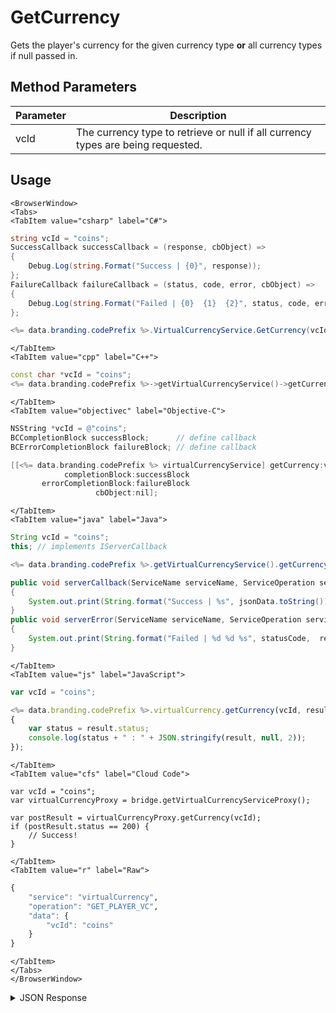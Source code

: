 # GetCurrency

Gets the player's currency for the given currency type **or** all currency types if null passed in.

<PartialServop service_name="virtualCurrency" operation_name="GET_PLAYER_VC" />

## Method Parameters
Parameter | Description
--------- | -----------
vcId | The currency type to retrieve or null if all currency types are being requested. 

## Usage

```mdx-code-block
<BrowserWindow>
<Tabs>
<TabItem value="csharp" label="C#">
```

```csharp
string vcId = "coins";
SuccessCallback successCallback = (response, cbObject) =>
{
    Debug.Log(string.Format("Success | {0}", response));
};
FailureCallback failureCallback = (status, code, error, cbObject) =>
{
    Debug.Log(string.Format("Failed | {0}  {1}  {2}", status, code, error));
};

<%= data.branding.codePrefix %>.VirtualCurrencyService.GetCurrency(vcId, successCallback, failureCallback);
```

```mdx-code-block
</TabItem>
<TabItem value="cpp" label="C++">
```

```cpp
const char *vcId = "coins";
<%= data.branding.codePrefix %>->getVirtualCurrencyService()->getCurrency(vcId, this);
```

```mdx-code-block
</TabItem>
<TabItem value="objectivec" label="Objective-C">
```

```objectivec
NSString *vcId = @"coins";
BCCompletionBlock successBlock;      // define callback
BCErrorCompletionBlock failureBlock; // define callback

[[<%= data.branding.codePrefix %> virtualCurrencyService] getCurrency:vcId
            completionBlock:successBlock
       errorCompletionBlock:failureBlock
                   cbObject:nil];
```

```mdx-code-block
</TabItem>
<TabItem value="java" label="Java">
```

```java
String vcId = "coins";
this; // implements IServerCallback

<%= data.branding.codePrefix %>.getVirtualCurrencyService().getCurrency(vcId, this);

public void serverCallback(ServiceName serviceName, ServiceOperation serviceOperation, JSONObject jsonData)
{
    System.out.print(String.format("Success | %s", jsonData.toString()));
}
public void serverError(ServiceName serviceName, ServiceOperation serviceOperation, int statusCode, int reasonCode, String jsonError)
{
    System.out.print(String.format("Failed | %d %d %s", statusCode,  reasonCode, jsonError.toString()));
}
```

```mdx-code-block
</TabItem>
<TabItem value="js" label="JavaScript">
```

```javascript
var vcId = "coins";

<%= data.branding.codePrefix %>.virtualCurrency.getCurrency(vcId, result =>
{
    var status = result.status;
    console.log(status + " : " + JSON.stringify(result, null, 2));
});
```

```mdx-code-block
</TabItem>
<TabItem value="cfs" label="Cloud Code">
```

```cfscript
var vcId = "coins";
var virtualCurrencyProxy = bridge.getVirtualCurrencyServiceProxy();

var postResult = virtualCurrencyProxy.getCurrency(vcId);
if (postResult.status == 200) {
    // Success!
}
```

```mdx-code-block
</TabItem>
<TabItem value="r" label="Raw">
```

```r
{
	"service": "virtualCurrency",
	"operation": "GET_PLAYER_VC",
	"data": {
		"vcId": "coins"
	}
}
```

```mdx-code-block
</TabItem>
</Tabs>
</BrowserWindow>
```

<details>
<summary>JSON Response</summary>

```json
{
	"status": 200,
	"data": {
		"currencyMap": {
			"gems": {
				"purchased": 0,
				"balance": 12212,
				"consumed": 133,
				"awarded": 12345,
				"revoked": 0
			}
		},
		"parentCurrency": {
			"Master": {
				"credits": {
					"purchased": 0,
					"balance": 12212,
					"consumed": 133,
					"awarded": 12345,
					"revoked": 0
				}
			}
		},
		"peerCurrency": {
			"gameLootPeer": {
				"tickets": {
					"purchased": 0,
					"balance": 12212,
					"consumed": 133,
					"awarded": 12345,
					"revoked": 0
				}
			}
		}
	}
}
```
</details>

